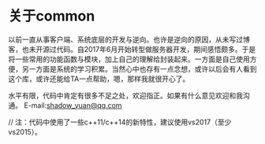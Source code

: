 # 关于common
以前一直从事客户端、系统底层的开发与逆向。也许是逆向的原因，从未写过博客，也未开源过代码。自2017年6月开始转型做服务器开发，期间感悟颇多。于是将一些常用的功能函数与模块，加上自己的理解给封装起来。一方面是自己使用方便，另一方面是系统的学习积累。当然心中也存有一点念想，或许以后会有人看到这个库，或许还能给TA一点帮助，嗯，那样我就很开心了。

水平有限，代码中肯定有很多不足之处，欢迎指正。如果有什么意见欢迎和我沟通。
E-mail:shadow_yuan@qq.com

//
注：代码中使用了一些c++11/c++14的新特性，建议使用vs2017（至少vs2015）。

